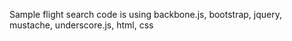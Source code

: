 Sample flight search code is using backbone.js, bootstrap, jquery, mustache, underscore.js, html, css